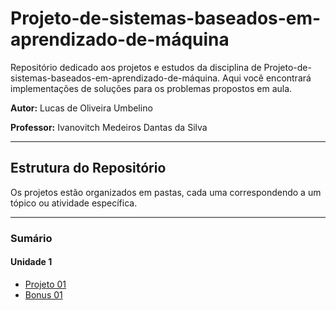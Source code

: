 # Projeto-de-sistemas-baseados-em-aprendizado-de-máquina

Repositório dedicado aos projetos e estudos da disciplina de Projeto-de-sistemas-baseados-em-aprendizado-de-máquina. Aqui você encontrará implementações de soluções para os problemas propostos em aula.

**Autor:** Lucas de Oliveira Umbelino

**Professor:** Ivanovitch Medeiros Dantas da Silva

---

## Estrutura do Repositório

Os projetos estão organizados em pastas, cada uma correspondendo a um tópico ou atividade específica.

---

### Sumário

#### Unidade 1

* [Projeto 01](https://github.com/lucasumb/Projeto-de-sistemas-baseados-em-aprendizado-de-maquina/blob/main/Projeto01)
* [Bonus 01](https://github.com/lucasumb/Projeto-de-sistemas-baseados-em-aprendizado-de-maquina/blob/main/Bonus01)
